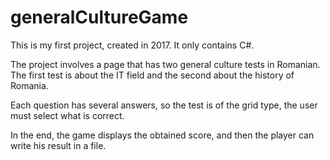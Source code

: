 # generalCultureGame
This is my first project, created in 2017. It only contains C#.

The project involves a page that has two general culture tests in Romanian. The first test is about the IT field and the second about the history of Romania.

Each question has several answers, so the test is of the grid type, the user must select what is correct. 

In the end, the game displays the obtained score, and then the player can write his result in a file.
